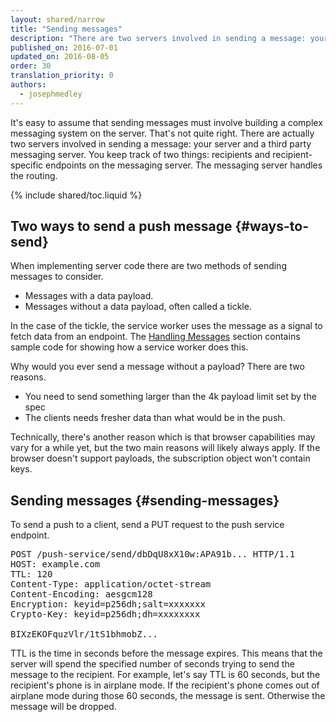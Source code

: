 ```yaml
---
layout: shared/narrow
title: "Sending messages"
description: "There are two servers involved in sending a message: your server and a third party messaging server. You keep track of who to send messages to. The third party server handles the routing."
published_on: 2016-07-01
updated_on: 2016-08-05
order: 30
translation_priority: 0
authors:
  - josephmedley
---
```


<p class="intro">
It's easy to assume that sending messages must involve
building a complex messaging system on the server. That's not quite right. There
are actually two servers involved in sending a message: your server and a third
party messaging server. You keep track of two things: recipients and recipient-
specific endpoints on the messaging server. The messaging server handles the
routing. 
</p>

{% include shared/toc.liquid %}

## Two ways to send a push message {#ways-to-send}

When implementing server code there are two methods of sending messages to
consider.

* Messages with a data payload.
* Messages without a data payload, often called a tickle.

In the case of the tickle, the service worker uses the message as a signal to
fetch data from an endpoint. The [Handling Messages](handling-messages) section
contains sample code for showing how a service worker does this.

Why would you ever send a message without a payload? There are two reasons.

* You need to send something larger than the 4k payload limit set by the spec
* The clients needs fresher data than what would be in the push.

Technically, there's another reason which is that browser capabilities may vary
for a while yet, but the two main reasons will likely always apply. If the
browser doesn't support payloads, the subscription object won't contain keys.

## Sending messages {#sending-messages}

To send a push to a client, send a PUT request to the push service endpoint.

<pre>POST /push-service/send/dbDqU8xX10w:APA91b... HTTP/1.1
HOST: example.com
TTL: 120
Content-Type: application/octet-stream
Content-Encoding: aesgcm128
Encryption: keyid=p256dh;salt=xxxxxxx
Crypto-Key: keyid=p256dh;dh=xxxxxxxx

BIXzEKOFquzVlr/1tS1bhmobZ...</pre>

TTL is the time in seconds before the message expires. This means that the
server will spend the specified number of seconds trying to send the message to
the recipient. For example, let's say TTL is 60 seconds, but the recipient's
phone is in airplane mode. If the recipient's phone comes out of airplane mode
during those 60 seconds, the message is sent. Otherwise the message will be
dropped.
